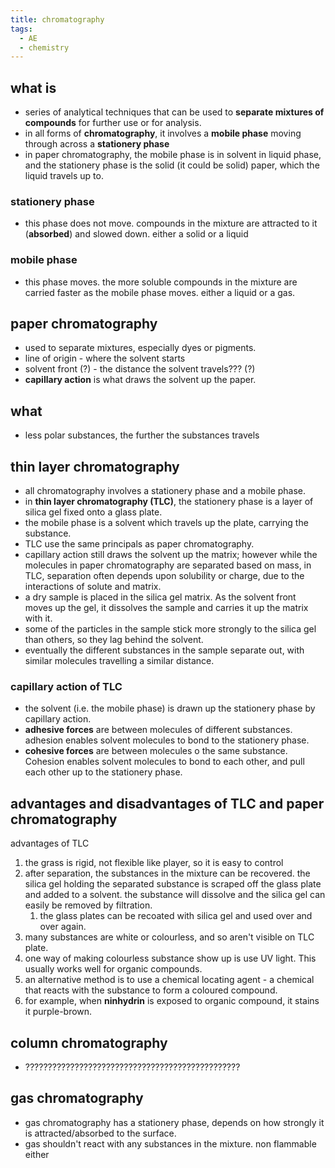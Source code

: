 ```yaml
---
title: chromatography
tags:
  - AE
  - chemistry
---
```


## what is

- series of analytical techniques that can be used to **separate mixtures of compounds** for further use or for analysis.
- in all forms of **chromatography**, it involves a **mobile phase** moving through across a **stationery phase**
- in paper chromatography, the mobile phase is in solvent in liquid phase, and the stationery phase is the solid (it could be solid) paper, which the liquid travels up to.

### stationery phase

- this phase does not move. compounds in the mixture are attracted to it (**absorbed**) and slowed down. either a solid or a liquid

### mobile phase

- this phase moves. the more soluble compounds in the mixture are carried faster as the mobile phase moves. either a liquid or a gas.

## paper chromatography

- used to separate mixtures, especially dyes or pigments.
- line of origin - where the solvent starts
- solvent front (?) - the distance the solvent travels??? (?)
- **capillary action** is what draws the solvent up the paper.

## what

- less polar substances, the further the substances travels

## thin layer chromatography

- all chromatography involves a stationery phase and a mobile phase.
- in **thin layer chromatography (TLC)**, the stationery phase is a layer of silica gel fixed onto a glass plate.
- the mobile phase is a solvent which travels up the plate, carrying the substance.
- TLC use the same principals as paper chromatography.
- capillary action still draws the solvent up the matrix; however while the molecules in paper chromatography are separated based on mass, in TLC, separation often depends upon solubility or charge, due to the interactions of solute and matrix.
- a dry sample is placed in the silica gel matrix. As the solvent front moves up the gel, it dissolves the sample and carries it up the matrix with it.
- some of the particles in the sample stick more strongly to the silica gel than others, so they lag behind the solvent.
- eventually the different substances in the sample separate out, with similar molecules travelling a similar distance.

### capillary action of TLC

- the solvent (i.e. the mobile phase) is drawn up the stationery phase by capillary action.
- **adhesive forces** are between molecules of different substances. adhesion enables solvent molecules to bond to the stationery phase.
- **cohesive forces** are between molecules o the same substance. Cohesion enables solvent molecules to bond to each other, and pull each other up to the stationery phase.

## advantages and disadvantages of TLC and paper chromatography

advantages of TLC

1. the grass is rigid, not flexible like player, so it is easy to control
2. after separation, the substances in the mixture can be recovered. the silica gel holding the separated substance is scraped off the glass plate and added to a solvent. the substance will dissolve and the silica gel can easily be removed by filtration.
   1. the glass plates can be recoated with silica gel and used over and over again.
3. many substances are white or colourless, and so aren't visible on TLC plate.
4. one way of making colourless substance show up is use UV light. This usually works well for organic compounds.
5. an alternative method is to use a chemical locating agent - a chemical that reacts with the substance to form a coloured compound.
6. for example, when **ninhydrin** is exposed to organic compound, it stains it purple-brown.

## column chromatography

- ????????????????????????????????????????????????

## gas chromatography

- gas chromatography has a stationery phase, depends on how strongly it is attracted/absorbed to the surface.
- gas shouldn't react with any substances in the mixture. non flammable either
